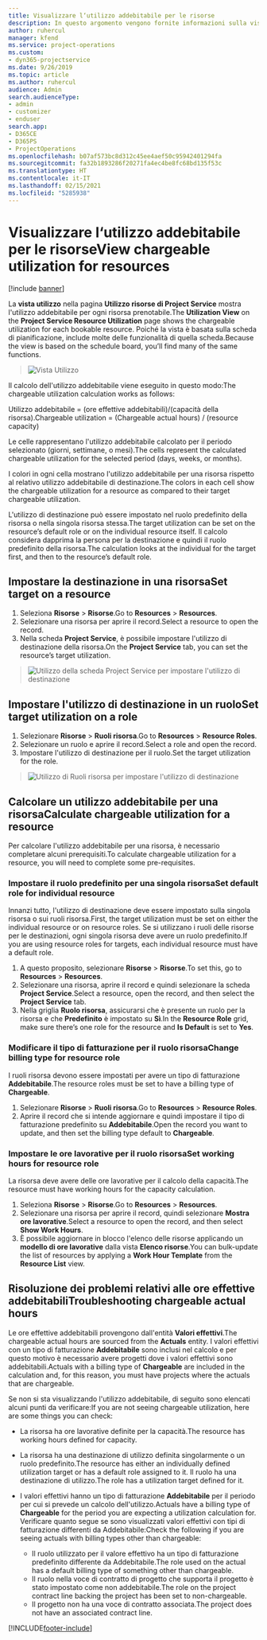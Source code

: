 ```yaml
---
title: Visualizzare l‘utilizzo addebitabile per le risorse
description: In questo argomento vengono fornite informazioni sulla vista utilizzo risorse.
author: ruhercul
manager: kfend
ms.service: project-operations
ms.custom:
- dyn365-projectservice
ms.date: 9/26/2019
ms.topic: article
ms.author: ruhercul
audience: Admin
search.audienceType:
- admin
- customizer
- enduser
search.app:
- D365CE
- D365PS
- ProjectOperations
ms.openlocfilehash: b07af573bc8d312c45ee4aef50c95942401294fa
ms.sourcegitcommit: fa32b1893286f20271fa4ec4be8fc68bd135f53c
ms.translationtype: HT
ms.contentlocale: it-IT
ms.lasthandoff: 02/15/2021
ms.locfileid: "5285938"
---
```

# <a name="view-chargeable-utilization-for-resources"></a><span data-ttu-id="d2f14-103">Visualizzare l‘utilizzo addebitabile per le risorse</span><span class="sxs-lookup"><span data-stu-id="d2f14-103">View chargeable utilization for resources</span></span>

[!include [banner](../includes/psa-now-project-operations.md)]
 
<span data-ttu-id="d2f14-104">La **vista utilizzo** nella pagina **Utilizzo risorse di Project Service** mostra l'utilizzo addebitabile per ogni risorsa prenotabile.</span><span class="sxs-lookup"><span data-stu-id="d2f14-104">The **Utilization View** on the **Project Service Resource Utilization** page shows the chargeable utilization for each bookable resource.</span></span> <span data-ttu-id="d2f14-105">Poiché la vista è basata sulla scheda di pianificazione, include molte delle funzionalità di quella scheda.</span><span class="sxs-lookup"><span data-stu-id="d2f14-105">Because the view is based on the schedule board, you’ll find many of the same functions.</span></span>

> ![Vista Utilizzo](media/FAQ-utilization-1.png)
 

<span data-ttu-id="d2f14-107">Il calcolo dell'utilizzo addebitabile viene eseguito in questo modo:</span><span class="sxs-lookup"><span data-stu-id="d2f14-107">The chargeable utilization calculation works as follows:</span></span>

   <span data-ttu-id="d2f14-108">Utilizzo addebitabile = (ore effettive addebitabili)/(capacità della risorsa).</span><span class="sxs-lookup"><span data-stu-id="d2f14-108">Chargeable utilization = (Chargeable actual hours) / (resource capacity)</span></span>

<span data-ttu-id="d2f14-109">Le celle rappresentano l'utilizzo addebitabile calcolato per il periodo selezionato (giorni, settimane, o mesi).</span><span class="sxs-lookup"><span data-stu-id="d2f14-109">The cells represent the calculated chargeable utilization for the selected period (days, weeks, or months).</span></span>

<span data-ttu-id="d2f14-110">I colori in ogni cella mostrano l'utilizzo addebitabile per una risorsa rispetto al relativo utilizzo addebitabile di destinazione.</span><span class="sxs-lookup"><span data-stu-id="d2f14-110">The colors in each cell show the chargeable utilization for a resource as compared to their target chargeable utilization.</span></span> 

<span data-ttu-id="d2f14-111">L'utilizzo di destinazione può essere impostato nel ruolo predefinito della risorsa o nella singola risorsa stessa.</span><span class="sxs-lookup"><span data-stu-id="d2f14-111">The target utilization can be set on the resource’s default role or on the individual resource itself.</span></span> <span data-ttu-id="d2f14-112">Il calcolo considera dapprima la persona per la destinazione e quindi il ruolo predefinito della risorsa.</span><span class="sxs-lookup"><span data-stu-id="d2f14-112">The calculation looks at the individual for the target first, and then to the resource’s default role.</span></span>

## <a name="set-target-on-a-resource"></a><span data-ttu-id="d2f14-113">Impostare la destinazione in una risorsa</span><span class="sxs-lookup"><span data-stu-id="d2f14-113">Set target on a resource</span></span>

1. <span data-ttu-id="d2f14-114">Seleziona **Risorse** \> **Risorse**.</span><span class="sxs-lookup"><span data-stu-id="d2f14-114">Go to **Resources** \> **Resources**.</span></span> 
2. <span data-ttu-id="d2f14-115">Selezionare una risorsa per aprire il record.</span><span class="sxs-lookup"><span data-stu-id="d2f14-115">Select a resource to open the record.</span></span> 
3. <span data-ttu-id="d2f14-116">Nella scheda **Project Service**, è possibile impostare l'utilizzo di destinazione della risorsa.</span><span class="sxs-lookup"><span data-stu-id="d2f14-116">On the **Project Service** tab, you can set the resource’s target utilization.</span></span>

> ![Utilizzo della scheda Project Service per impostare l'utilizzo di destinazione](media/FAQ-utilization-2.png)
 
## <a name="set-target-utilization-on-a-role"></a><span data-ttu-id="d2f14-118">Impostare l'utilizzo di destinazione in un ruolo</span><span class="sxs-lookup"><span data-stu-id="d2f14-118">Set target utilization on a role</span></span>

1. <span data-ttu-id="d2f14-119">Selezionare **Risorse** \> **Ruoli risorsa**.</span><span class="sxs-lookup"><span data-stu-id="d2f14-119">Go to **Resources** \> **Resource Roles**.</span></span> 
2. <span data-ttu-id="d2f14-120">Selezionare un ruolo e aprire il record.</span><span class="sxs-lookup"><span data-stu-id="d2f14-120">Select a role and open the record.</span></span> 
3. <span data-ttu-id="d2f14-121">Impostare l'utilizzo di destinazione per il ruolo.</span><span class="sxs-lookup"><span data-stu-id="d2f14-121">Set the target utilization for the role.</span></span>

> ![Utilizzo di Ruoli risorsa per impostare l'utilizzo di destinazione](media/FAQ-utilization-3.png)
 
## <a name="calculate-chargeable-utilization-for-a-resource"></a><span data-ttu-id="d2f14-123">Calcolare un utilizzo addebitabile per una risorsa</span><span class="sxs-lookup"><span data-stu-id="d2f14-123">Calculate chargeable utilization for a resource</span></span>

<span data-ttu-id="d2f14-124">Per calcolare l'utilizzo addebitabile per una risorsa, è necessario completare alcuni prerequisiti.</span><span class="sxs-lookup"><span data-stu-id="d2f14-124">To calculate chargeable utilization for a resource, you will need to complete some pre-requisites.</span></span> 

### <a name="set-default-role-for-individual-resource"></a><span data-ttu-id="d2f14-125">Impostare il ruolo predefinito per una singola risorsa</span><span class="sxs-lookup"><span data-stu-id="d2f14-125">Set default role for individual resource</span></span>

<span data-ttu-id="d2f14-126">Innanzi tutto, l'utilizzo di destinazione deve essere impostato sulla singola risorsa o sui ruoli risorsa.</span><span class="sxs-lookup"><span data-stu-id="d2f14-126">First, the target utilization must be set on either the individual resource or on resource roles.</span></span> <span data-ttu-id="d2f14-127">Se si utilizzano i ruoli delle risorse per le destinazioni, ogni singola risorsa deve avere un ruolo predefinito.</span><span class="sxs-lookup"><span data-stu-id="d2f14-127">If you are using resource roles for targets, each individual resource must have a default role.</span></span> 

1. <span data-ttu-id="d2f14-128">A questo proposito, selezionare **Risorse** \> **Risorse**.</span><span class="sxs-lookup"><span data-stu-id="d2f14-128">To set this, go to **Resources** \> **Resources**.</span></span> 
2. <span data-ttu-id="d2f14-129">Selezionare una risorsa, aprire il record e quindi selezionare la scheda **Project Service**.</span><span class="sxs-lookup"><span data-stu-id="d2f14-129">Select a resource, open the record, and then select the **Project Service** tab.</span></span> 
3. <span data-ttu-id="d2f14-130">Nella griglia **Ruolo risorsa**, assicurarsi che è presente un ruolo per la risorsa e che **Predefinito** è impostato su **Sì**.</span><span class="sxs-lookup"><span data-stu-id="d2f14-130">In the **Resource Role** grid, make sure there’s one role for the resource and **Is Default** is set to **Yes**.</span></span>
 
### <a name="change-billing-type-for-resource-role"></a><span data-ttu-id="d2f14-131">Modificare il tipo di fatturazione per il ruolo risorsa</span><span class="sxs-lookup"><span data-stu-id="d2f14-131">Change billing type for resource role</span></span>

<span data-ttu-id="d2f14-132">I ruoli risorsa devono essere impostati per avere un tipo di fatturazione **Addebitabile**.</span><span class="sxs-lookup"><span data-stu-id="d2f14-132">The resource roles must be set to have a billing type of **Chargeable**.</span></span> 

1. <span data-ttu-id="d2f14-133">Selezionare **Risorse** \> **Ruoli risorsa**.</span><span class="sxs-lookup"><span data-stu-id="d2f14-133">Go to **Resources** \> **Resource Roles**.</span></span> 
2. <span data-ttu-id="d2f14-134">Aprire il record che si intende aggiornare e quindi impostare il tipo di fatturazione predefinito su **Addebitabile**.</span><span class="sxs-lookup"><span data-stu-id="d2f14-134">Open the record you want to update, and then set the billing type default to **Chargeable**.</span></span>

### <a name="set-working-hours-for-resource-role"></a><span data-ttu-id="d2f14-135">Impostare le ore lavorative per il ruolo risorsa</span><span class="sxs-lookup"><span data-stu-id="d2f14-135">Set working hours for resource role</span></span>
 
<span data-ttu-id="d2f14-136">La risorsa deve avere delle ore lavorative per il calcolo della capacità.</span><span class="sxs-lookup"><span data-stu-id="d2f14-136">The resource must have working hours for the capacity calculation.</span></span> 

1. <span data-ttu-id="d2f14-137">Seleziona **Risorse** \> **Risorse**.</span><span class="sxs-lookup"><span data-stu-id="d2f14-137">Go to **Resources** \> **Resources**.</span></span> 
2. <span data-ttu-id="d2f14-138">Selezionare una risorsa per aprire il record, quindi selezionare **Mostra ore lavorative**.</span><span class="sxs-lookup"><span data-stu-id="d2f14-138">Select a resource to open the record, and then select **Show Work Hours**.</span></span> 
3. <span data-ttu-id="d2f14-139">È possibile aggiornare in blocco l'elenco delle risorse applicando un **modello di ore lavorative** dalla vista **Elenco risorse**.</span><span class="sxs-lookup"><span data-stu-id="d2f14-139">You can bulk-update the list of resources by applying a **Work Hour Template** from the **Resource List** view.</span></span>

## <a name="troubleshooting-chargeable-actual-hours"></a><span data-ttu-id="d2f14-140">Risoluzione dei problemi relativi alle ore effettive addebitabili</span><span class="sxs-lookup"><span data-stu-id="d2f14-140">Troubleshooting chargeable actual hours</span></span>

<span data-ttu-id="d2f14-141">Le ore effettive addebitabili provengono dall'entità **Valori effettivi**.</span><span class="sxs-lookup"><span data-stu-id="d2f14-141">The chargeable actual hours are sourced from the **Actuals** entity.</span></span> <span data-ttu-id="d2f14-142">I valori effettivi con un tipo di fatturazione **Addebitabile** sono inclusi nel calcolo e per questo motivo è necessario avere progetti dove i valori effettivi sono addebitabili.</span><span class="sxs-lookup"><span data-stu-id="d2f14-142">Actuals with a billing type of **Chargeable** are included in the calculation and, for this reason, you must have projects where the actuals that are chargeable.</span></span>

<span data-ttu-id="d2f14-143">Se non si sta visualizzando l'utilizzo addebitabile, di seguito sono elencati alcuni punti da verificare:</span><span class="sxs-lookup"><span data-stu-id="d2f14-143">If you are not seeing chargeable utilization, here are some things you can check:</span></span>

- <span data-ttu-id="d2f14-144">La risorsa ha ore lavorative definite per la capacità.</span><span class="sxs-lookup"><span data-stu-id="d2f14-144">The resource has working hours defined for capacity.</span></span>
- <span data-ttu-id="d2f14-145">La risorsa ha una destinazione di utilizzo definita singolarmente o un ruolo predefinito.</span><span class="sxs-lookup"><span data-stu-id="d2f14-145">The resource has either an individually defined utilization target or has a default role assigned to it.</span></span> <span data-ttu-id="d2f14-146">Il ruolo ha una destinazione di utilizzo.</span><span class="sxs-lookup"><span data-stu-id="d2f14-146">The role has a utilization target defined for it.</span></span>
- <span data-ttu-id="d2f14-147">I valori effettivi hanno un tipo di fatturazione **Addebitabile** per il periodo per cui si prevede un calcolo dell'utilizzo.</span><span class="sxs-lookup"><span data-stu-id="d2f14-147">Actuals have a billing type of **Chargeable** for the period you are expecting a utilization calculation for.</span></span> <span data-ttu-id="d2f14-148">Verificare quanto segue se sono visualizzati valori effettivi con tipi di fatturazione differenti da Addebitabile:</span><span class="sxs-lookup"><span data-stu-id="d2f14-148">Check the following if you are seeing actuals with billing types other than chargeable:</span></span>

  - <span data-ttu-id="d2f14-149">Il ruolo utilizzato per il valore effettivo ha un tipo di fatturazione predefinito differente da Addebitabile.</span><span class="sxs-lookup"><span data-stu-id="d2f14-149">The role used on the actual has a default billing type of something other than chargeable.</span></span>
  - <span data-ttu-id="d2f14-150">Il ruolo nella voce di contratto di progetto che supporta il progetto è stato impostato come non addebitabile.</span><span class="sxs-lookup"><span data-stu-id="d2f14-150">The role on the project contract line backing the project has been set to non-chargeable.</span></span>
  - <span data-ttu-id="d2f14-151">Il progetto non ha una voce di contratto associata.</span><span class="sxs-lookup"><span data-stu-id="d2f14-151">The project does not have an associated contract line.</span></span>



[!INCLUDE[footer-include](../includes/footer-banner.md)]